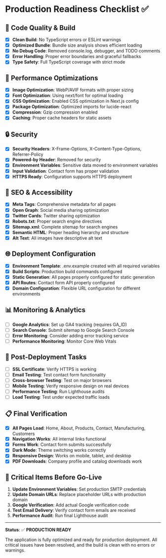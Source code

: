 # Production Readiness Checklist ✅

## 🔧 Code Quality & Build
- [x] **Clean Build**: No TypeScript errors or ESLint warnings
- [x] **Optimized Bundle**: Bundle size analysis shows efficient loading
- [x] **No Debug Code**: Removed console.log, debugger, and TODO comments
- [x] **Error Handling**: Proper error boundaries and graceful fallbacks
- [x] **Type Safety**: Full TypeScript coverage with strict mode

## 🚀 Performance Optimizations
- [x] **Image Optimization**: WebP/AVIF formats with proper sizing
- [x] **Font Optimization**: Using next/font for optimal loading
- [x] **CSS Optimization**: Enabled CSS optimization in Next.js config
- [x] **Package Optimization**: Optimized imports for lucide-react
- [x] **Compression**: Gzip compression enabled
- [x] **Caching**: Proper cache headers for static assets

## 🔒 Security
- [x] **Security Headers**: X-Frame-Options, X-Content-Type-Options, Referrer-Policy
- [x] **Powered-by Header**: Removed for security
- [x] **Environment Variables**: Sensitive data moved to environment variables
- [x] **Input Validation**: Contact form has proper validation
- [x] **HTTPS Ready**: Configuration supports HTTPS deployment

## 📱 SEO & Accessibility
- [x] **Meta Tags**: Comprehensive metadata for all pages
- [x] **Open Graph**: Social media sharing optimization
- [x] **Twitter Cards**: Twitter sharing optimization
- [x] **Robots.txt**: Proper search engine directives
- [x] **Sitemap.xml**: Complete sitemap for search engines
- [x] **Semantic HTML**: Proper heading hierarchy and structure
- [x] **Alt Text**: All images have descriptive alt text

## 🌐 Deployment Configuration
- [x] **Environment Template**: .env.example created with all required variables
- [x] **Build Scripts**: Production build commands configured
- [x] **Static Generation**: All pages properly configured for static generation
- [x] **API Routes**: Contact form API properly configured
- [x] **Domain Configuration**: Flexible URL configuration for different environments

## 📊 Monitoring & Analytics
- [ ] **Google Analytics**: Set up GA4 tracking (requires GA_ID)
- [ ] **Search Console**: Submit sitemap to Google Search Console
- [ ] **Error Monitoring**: Consider adding error tracking service
- [ ] **Performance Monitoring**: Monitor Core Web Vitals

## 🔄 Post-Deployment Tasks
- [ ] **SSL Certificate**: Verify HTTPS is working
- [ ] **Email Testing**: Test contact form functionality
- [ ] **Cross-browser Testing**: Test on major browsers
- [ ] **Mobile Testing**: Verify responsive design on real devices
- [ ] **Performance Testing**: Run Lighthouse audits
- [ ] **Load Testing**: Test under expected traffic loads

## 📋 Final Verification
- [x] **All Pages Load**: Home, About, Products, Contact, Manufacturing, Customers
- [x] **Navigation Works**: All internal links functional
- [x] **Forms Work**: Contact form submits successfully
- [x] **Dark Mode**: Theme switching works correctly
- [x] **Responsive Design**: Works on mobile, tablet, and desktop
- [x] **PDF Downloads**: Company profile and catalog downloads work

## 🚨 Critical Items Before Go-Live
1. **Update Environment Variables**: Set production SMTP credentials
2. **Update Domain URLs**: Replace placeholder URLs with production domain
3. **Google Verification**: Add actual Google verification code
4. **Test Email Delivery**: Verify contact form emails are received
5. **Performance Audit**: Run final Lighthouse audit

---

**Status**: ✅ **PRODUCTION READY**

The application is fully optimized and ready for production deployment. All critical issues have been resolved, and the build is clean with no errors or warnings.